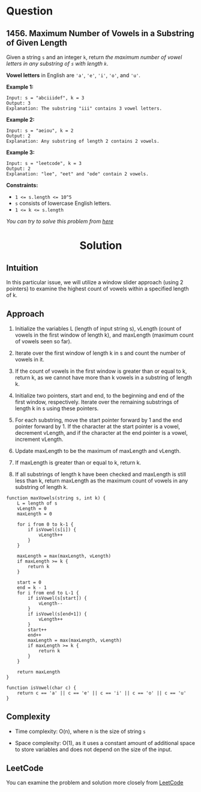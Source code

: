 # Question

## 1456. Maximum Number of Vowels in a Substring of Given Length
Given a string `s` and an integer `k`, return *the maximum number of vowel letters in any substring of `s` with length `k`*.

**Vowel letters** in English are `'a'`, `'e'`, `'i'`, `'o'`, and `'u'`.<br/>

**Example 1:**<br/>
```
Input: s = "abciiidef", k = 3
Output: 3
Explanation: The substring "iii" contains 3 vowel letters.
```
**Example 2:**<br/>
```
Input: s = "aeiou", k = 2
Output: 2
Explanation: Any substring of length 2 contains 2 vowels.
```

**Example 3:**<br/>
```
Input: s = "leetcode", k = 3
Output: 2
Explanation: "lee", "eet" and "ode" contain 2 vowels.
```

**Constraints:**
- `1 <= s.length <= 10^5`
- `s` consists of lowercase English letters.
- `1 <= k <= s.length`

*You can try to solve this problem from [here](https://leetcode.com/problems/maximum-number-of-vowels-in-a-substring-of-given-length/description/)*

<h1 align="center">Solution</h1>

## Intuition
In this particular issue, we will utilize a window slider approach (using 2 pointers) to examine the highest count of vowels within a specified length of k.

## Approach

1. Initialize the variables L (length of input string s), vLength (count of vowels in the first window of length k), and maxLength (maximum count of vowels seen so far).

2. Iterate over the first window of length k in s and count the number of vowels in it.

3. If the count of vowels in the first window is greater than or equal to k, return k, as we cannot have more than k vowels in a substring of length k.

4. Initialize two pointers, start and end, to the beginning and end of the first window, respectively. Iterate over the remaining substrings of length k in s using these pointers.

5. For each substring, move the start pointer forward by 1 and the end pointer forward by 1. If the character at the start pointer is a vowel, decrement vLength, and if the character at the end pointer is a vowel, increment vLength.

6. Update maxLength to be the maximum of maxLength and vLength.

7. If maxLength is greater than or equal to k, return k.

8. If all substrings of length k have been checked and maxLength is still less than k, return maxLength as the maximum count of vowels in any substring of length k.

```
function maxVowels(string s, int k) {
    L = length of s
    vLength = 0
    maxLength = 0

    for i from 0 to k-1 {
        if isVowel(s[i]) {
            vLength++
        }
    }

    maxLength = max(maxLength, vLength)
    if maxLength >= k {
        return k
    }

    start = 0
    end = k - 1
    for i from end to L-1 {
        if isVowel(s[start]) {
            vLength--
        }
        if isVowel(s[end+1]) {
            vLength++
        }
        start++
        end++
        maxLength = max(maxLength, vLength)
        if maxLength >= k {
            return k
        }
    }

    return maxLength
}

function isVowel(char c) {
    return c == 'a' || c == 'e' || c == 'i' || c == 'o' || c == 'u'
}

```

## Complexity
- Time complexity: O(n), where n is the size of string `s`

- Space complexity:  O(1), as it uses a constant amount of additional space to store variables and does not depend on the size of the input.

## LeetCode
You can examine the problem and solution more closely from [LeetCode](https://leetcode.com/problems/maximum-number-of-vowels-in-a-substring-of-given-length/solutions/3487138/easy-explanation-and-pseudocode/)